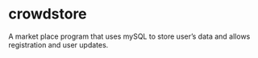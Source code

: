 # crowdstore
 A market place program that uses mySQL to store user’s data and allows registration and user updates.
